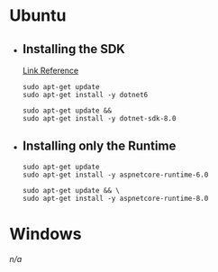 # **Ubuntu**

- ## **Installing the SDK**

    [Link Reference](https://learn.microsoft.com/en-us/dotnet/core/install/linux-ubuntu#install-the-sdk)

    ```
    sudo apt-get update
    sudo apt-get install -y dotnet6
    ```

    ```
    sudo apt-get update &&
    sudo apt-get install -y dotnet-sdk-8.0
    ```

- ## **Installing only the Runtime**

    ```
    sudo apt-get update
    sudo apt-get install -y aspnetcore-runtime-6.0
    ```

    ```
    sudo apt-get update && \
    sudo apt-get install -y aspnetcore-runtime-8.0
    ```

# **Windows**

_n/a_
